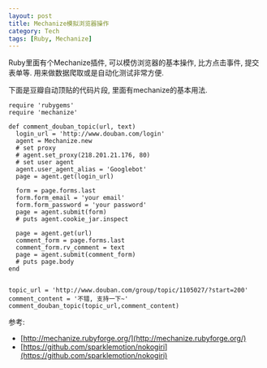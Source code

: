 ```yaml
---
layout: post
title: Mechanize模拟浏览器操作
category: Tech
tags: [Ruby, Mechanize]
---
```



Ruby里面有个Mechanize插件, 可以模仿浏览器的基本操作, 比方点击事件, 提交表单等. 用来做数据爬取或是自动化测试非常方便.

下面是豆瓣自动顶贴的代码片段, 里面有mechanize的基本用法.


	require 'rubygems'
	require 'mechanize'
    
	def comment_douban_topic(url, text)
	  login_url = 'http://www.douban.com/login'
	  agent = Mechanize.new
	  # set proxy
	  # agent.set_proxy(218.201.21.176, 80)
	  # set user agent
	  agent.user_agent_alias = 'Googlebot'
	  page = agent.get(login_url)
                       
	  form = page.forms.last
	  form.form_email = 'your email'
	  form.form_password = 'your password'
	  page = agent.submit(form)
	  # puts agent.cookie_jar.inspect
                                  
	  page = agent.get(url)
	  comment_form = page.forms.last
	  comment_form.rv_comment = text
	  page = agent.submit(comment_form)  
	  # puts page.body
	end


	topic_url = 'http://www.douban.com/group/topic/1105027/?start=200'
	comment_content = '不错, 支持一下~'
	comment_douban_topic(topic_url,comment_content)

参考:

* [http://mechanize.rubyforge.org/](http://mechanize.rubyforge.org/)
* [https://github.com/sparklemotion/nokogiri](https://github.com/sparklemotion/nokogiri)